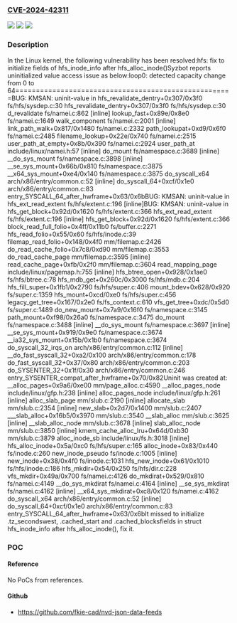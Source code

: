 ### [CVE-2024-42311](https://cve.mitre.org/cgi-bin/cvename.cgi?name=CVE-2024-42311)
![](https://img.shields.io/static/v1?label=Product&message=Linux&color=blue)
![](https://img.shields.io/static/v1?label=Version&message=1da177e4c3f4%3C%2058d83fc16050%20&color=brighgreen)
![](https://img.shields.io/static/v1?label=Vulnerability&message=n%2Fa&color=brighgreen)

### Description

In the Linux kernel, the following vulnerability has been resolved:hfs: fix to initialize fields of hfs_inode_info after hfs_alloc_inode()Syzbot reports uninitialized value access issue as below:loop0: detected capacity change from 0 to 64=====================================================BUG: KMSAN: uninit-value in hfs_revalidate_dentry+0x307/0x3f0 fs/hfs/sysdep.c:30 hfs_revalidate_dentry+0x307/0x3f0 fs/hfs/sysdep.c:30 d_revalidate fs/namei.c:862 [inline] lookup_fast+0x89e/0x8e0 fs/namei.c:1649 walk_component fs/namei.c:2001 [inline] link_path_walk+0x817/0x1480 fs/namei.c:2332 path_lookupat+0xd9/0x6f0 fs/namei.c:2485 filename_lookup+0x22e/0x740 fs/namei.c:2515 user_path_at_empty+0x8b/0x390 fs/namei.c:2924 user_path_at include/linux/namei.h:57 [inline] do_mount fs/namespace.c:3689 [inline] __do_sys_mount fs/namespace.c:3898 [inline] __se_sys_mount+0x66b/0x810 fs/namespace.c:3875 __x64_sys_mount+0xe4/0x140 fs/namespace.c:3875 do_syscall_x64 arch/x86/entry/common.c:52 [inline] do_syscall_64+0xcf/0x1e0 arch/x86/entry/common.c:83 entry_SYSCALL_64_after_hwframe+0x63/0x6bBUG: KMSAN: uninit-value in hfs_ext_read_extent fs/hfs/extent.c:196 [inline]BUG: KMSAN: uninit-value in hfs_get_block+0x92d/0x1620 fs/hfs/extent.c:366 hfs_ext_read_extent fs/hfs/extent.c:196 [inline] hfs_get_block+0x92d/0x1620 fs/hfs/extent.c:366 block_read_full_folio+0x4ff/0x11b0 fs/buffer.c:2271 hfs_read_folio+0x55/0x60 fs/hfs/inode.c:39 filemap_read_folio+0x148/0x4f0 mm/filemap.c:2426 do_read_cache_folio+0x7c8/0xd90 mm/filemap.c:3553 do_read_cache_page mm/filemap.c:3595 [inline] read_cache_page+0xfb/0x2f0 mm/filemap.c:3604 read_mapping_page include/linux/pagemap.h:755 [inline] hfs_btree_open+0x928/0x1ae0 fs/hfs/btree.c:78 hfs_mdb_get+0x260c/0x3000 fs/hfs/mdb.c:204 hfs_fill_super+0x1fb1/0x2790 fs/hfs/super.c:406 mount_bdev+0x628/0x920 fs/super.c:1359 hfs_mount+0xcd/0xe0 fs/hfs/super.c:456 legacy_get_tree+0x167/0x2e0 fs/fs_context.c:610 vfs_get_tree+0xdc/0x5d0 fs/super.c:1489 do_new_mount+0x7a9/0x16f0 fs/namespace.c:3145 path_mount+0xf98/0x26a0 fs/namespace.c:3475 do_mount fs/namespace.c:3488 [inline] __do_sys_mount fs/namespace.c:3697 [inline] __se_sys_mount+0x919/0x9e0 fs/namespace.c:3674 __ia32_sys_mount+0x15b/0x1b0 fs/namespace.c:3674 do_syscall_32_irqs_on arch/x86/entry/common.c:112 [inline] __do_fast_syscall_32+0xa2/0x100 arch/x86/entry/common.c:178 do_fast_syscall_32+0x37/0x80 arch/x86/entry/common.c:203 do_SYSENTER_32+0x1f/0x30 arch/x86/entry/common.c:246 entry_SYSENTER_compat_after_hwframe+0x70/0x82Uninit was created at: __alloc_pages+0x9a6/0xe00 mm/page_alloc.c:4590 __alloc_pages_node include/linux/gfp.h:238 [inline] alloc_pages_node include/linux/gfp.h:261 [inline] alloc_slab_page mm/slub.c:2190 [inline] allocate_slab mm/slub.c:2354 [inline] new_slab+0x2d7/0x1400 mm/slub.c:2407 ___slab_alloc+0x16b5/0x3970 mm/slub.c:3540 __slab_alloc mm/slub.c:3625 [inline] __slab_alloc_node mm/slub.c:3678 [inline] slab_alloc_node mm/slub.c:3850 [inline] kmem_cache_alloc_lru+0x64d/0xb30 mm/slub.c:3879 alloc_inode_sb include/linux/fs.h:3018 [inline] hfs_alloc_inode+0x5a/0xc0 fs/hfs/super.c:165 alloc_inode+0x83/0x440 fs/inode.c:260 new_inode_pseudo fs/inode.c:1005 [inline] new_inode+0x38/0x4f0 fs/inode.c:1031 hfs_new_inode+0x61/0x1010 fs/hfs/inode.c:186 hfs_mkdir+0x54/0x250 fs/hfs/dir.c:228 vfs_mkdir+0x49a/0x700 fs/namei.c:4126 do_mkdirat+0x529/0x810 fs/namei.c:4149 __do_sys_mkdirat fs/namei.c:4164 [inline] __se_sys_mkdirat fs/namei.c:4162 [inline] __x64_sys_mkdirat+0xc8/0x120 fs/namei.c:4162 do_syscall_x64 arch/x86/entry/common.c:52 [inline] do_syscall_64+0xcf/0x1e0 arch/x86/entry/common.c:83 entry_SYSCALL_64_after_hwframe+0x63/0x6bIt missed to initialize .tz_secondswest, .cached_start and .cached_blocksfields in struct hfs_inode_info after hfs_alloc_inode(), fix it.

### POC

#### Reference
No PoCs from references.

#### Github
- https://github.com/fkie-cad/nvd-json-data-feeds

